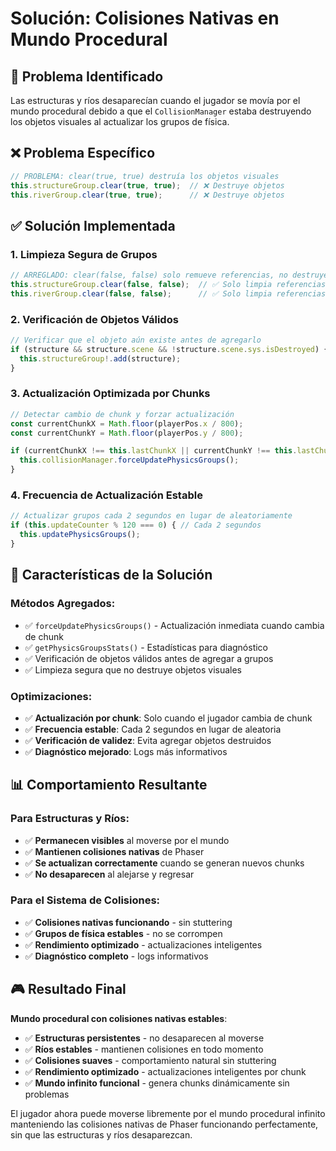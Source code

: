 # Solución: Colisiones Nativas en Mundo Procedural

## 🎯 Problema Identificado
Las estructuras y ríos desaparecían cuando el jugador se movía por el mundo procedural debido a que el `CollisionManager` estaba destruyendo los objetos visuales al actualizar los grupos de física.

## ❌ Problema Específico
```typescript
// PROBLEMA: clear(true, true) destruía los objetos visuales
this.structureGroup.clear(true, true);  // ❌ Destruye objetos
this.riverGroup.clear(true, true);      // ❌ Destruye objetos
```

## ✅ Solución Implementada

### 1. **Limpieza Segura de Grupos**
```typescript
// ARREGLADO: clear(false, false) solo remueve referencias, no destruye objetos
this.structureGroup.clear(false, false);  // ✅ Solo limpia referencias
this.riverGroup.clear(false, false);      // ✅ Solo limpia referencias
```

### 2. **Verificación de Objetos Válidos**
```typescript
// Verificar que el objeto aún existe antes de agregarlo
if (structure && structure.scene && !structure.scene.sys.isDestroyed) {
  this.structureGroup!.add(structure);
}
```

### 3. **Actualización Optimizada por Chunks**
```typescript
// Detectar cambio de chunk y forzar actualización
const currentChunkX = Math.floor(playerPos.x / 800);
const currentChunkY = Math.floor(playerPos.y / 800);

if (currentChunkX !== this.lastChunkX || currentChunkY !== this.lastChunkY) {
  this.collisionManager.forceUpdatePhysicsGroups();
}
```

### 4. **Frecuencia de Actualización Estable**
```typescript
// Actualizar grupos cada 2 segundos en lugar de aleatoriamente
if (this.updateCounter % 120 === 0) { // Cada 2 segundos
  this.updatePhysicsGroups();
}
```

## 🔧 Características de la Solución

### Métodos Agregados:
- ✅ `forceUpdatePhysicsGroups()` - Actualización inmediata cuando cambia de chunk
- ✅ `getPhysicsGroupsStats()` - Estadísticas para diagnóstico
- ✅ Verificación de objetos válidos antes de agregar a grupos
- ✅ Limpieza segura que no destruye objetos visuales

### Optimizaciones:
- ✅ **Actualización por chunk**: Solo cuando el jugador cambia de chunk
- ✅ **Frecuencia estable**: Cada 2 segundos en lugar de aleatoria
- ✅ **Verificación de validez**: Evita agregar objetos destruidos
- ✅ **Diagnóstico mejorado**: Logs más informativos

## 📊 Comportamiento Resultante

### Para Estructuras y Ríos:
- ✅ **Permanecen visibles** al moverse por el mundo
- ✅ **Mantienen colisiones nativas** de Phaser
- ✅ **Se actualizan correctamente** cuando se generan nuevos chunks
- ✅ **No desaparecen** al alejarse y regresar

### Para el Sistema de Colisiones:
- ✅ **Colisiones nativas funcionando** - sin stuttering
- ✅ **Grupos de física estables** - no se corrompen
- ✅ **Rendimiento optimizado** - actualizaciones inteligentes
- ✅ **Diagnóstico completo** - logs informativos

## 🎮 Resultado Final

**Mundo procedural con colisiones nativas estables**:
- ✅ **Estructuras persistentes** - no desaparecen al moverse
- ✅ **Ríos estables** - mantienen colisiones en todo momento
- ✅ **Colisiones suaves** - comportamiento natural sin stuttering
- ✅ **Rendimiento optimizado** - actualizaciones inteligentes por chunk
- ✅ **Mundo infinito funcional** - genera chunks dinámicamente sin problemas

El jugador ahora puede moverse libremente por el mundo procedural infinito manteniendo las colisiones nativas de Phaser funcionando perfectamente, sin que las estructuras y ríos desaparezcan.
